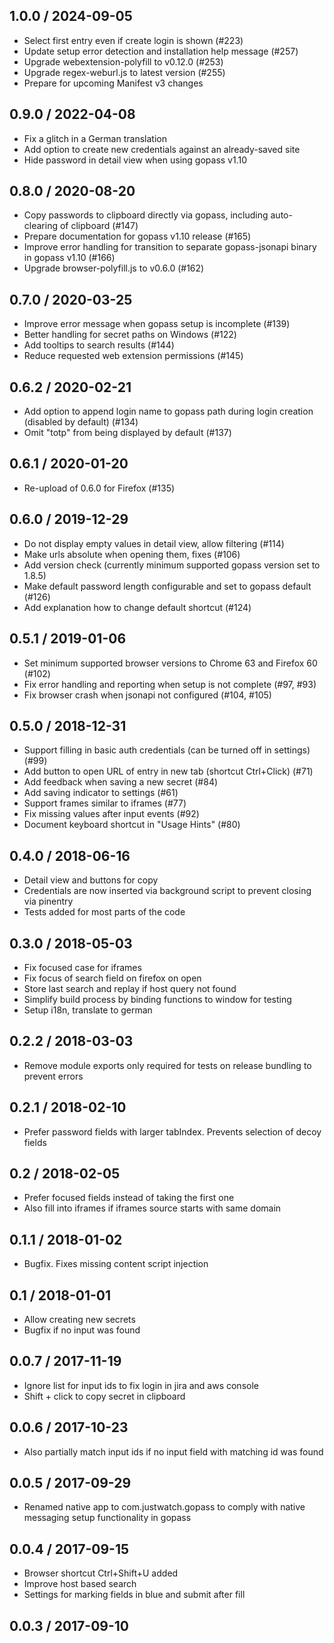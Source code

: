 ## 1.0.0 / 2024-09-05

* Select first entry even if create login is shown (#223)
* Update setup error detection and installation help message (#257)
* Upgrade webextension-polyfill to v0.12.0 (#253)
* Upgrade regex-weburl.js to latest version (#255)
* Prepare for upcoming Manifest v3 changes

## 0.9.0 / 2022-04-08

* Fix a glitch in a German translation
* Add option to create new credentials against an already-saved site
* Hide password in detail view when using gopass v1.10
## 0.8.0 / 2020-08-20

* Copy passwords to clipboard directly via gopass, including auto-clearing of clipboard (#147)
* Prepare documentation for gopass v1.10 release (#165)
* Improve error handling for transition to separate gopass-jsonapi binary in gopass v1.10 (#166)
* Upgrade browser-polyfill.js to v0.6.0 (#162)

## 0.7.0 / 2020-03-25

* Improve error message when gopass setup is incomplete (#139)
* Better handling for secret paths on Windows (#122)
* Add tooltips to search results (#144)
* Reduce requested web extension permissions (#145)

## 0.6.2 / 2020-02-21

* Add option to append login name to gopass path during login creation (disabled by default) (#134)
* Omit "totp" from being displayed by default (#137)

## 0.6.1 / 2020-01-20

* Re-upload of 0.6.0 for Firefox (#135)

## 0.6.0 / 2019-12-29

* Do not display empty values in detail view, allow filtering (#114)
* Make urls absolute when opening them, fixes (#106)
* Add version check (currently minimum supported gopass version set to 1.8.5)
* Make default password length configurable and set to gopass default (#126)
* Add explanation how to change default shortcut (#124)

## 0.5.1 / 2019-01-06

* Set minimum supported browser versions to Chrome 63 and Firefox 60 (#102)
* Fix error handling and reporting when setup is not complete (#97, #93)
* Fix browser crash when jsonapi not configured (#104, #105)

## 0.5.0 / 2018-12-31

* Support filling in basic auth credentials (can be turned off in settings) (#99)
* Add button to open URL of entry in new tab (shortcut Ctrl+Click) (#71)
* Add feedback when saving a new secret (#84)
* Add saving indicator to settings (#61)
* Support frames similar to iframes (#77)
* Fix missing values after input events (#92)
* Document keyboard shortcut in "Usage Hints" (#80)

## 0.4.0 / 2018-06-16

* Detail view and buttons for copy
* Credentials are now inserted via background script to prevent closing via pinentry
* Tests added for most parts of the code

## 0.3.0 / 2018-05-03

* Fix focused case for iframes
* Fix focus of search field on firefox on open
* Store last search and replay if host query not found
* Simplify build process by binding functions to window for testing
* Setup i18n, translate to german

## 0.2.2 / 2018-03-03

* Remove module exports only required for tests on release bundling to prevent errors

## 0.2.1 / 2018-02-10

* Prefer password fields with larger tabIndex. Prevents selection of decoy fields

## 0.2 / 2018-02-05

* Prefer focused fields instead of taking the first one
* Also fill into iframes if iframes source starts with same domain

## 0.1.1 / 2018-01-02

* Bugfix. Fixes missing content script injection

## 0.1 / 2018-01-01

* Allow creating new secrets
* Bugfix if no input was found

## 0.0.7 / 2017-11-19

* Ignore list for input ids to fix login in jira and aws console
* Shift + click to copy secret in clipboard

## 0.0.6 / 2017-10-23

* Also partially match input ids if no input field with matching id was found

## 0.0.5 / 2017-09-29

* Renamed native app to com.justwatch.gopass to comply with native messaging setup functionality in gopass

## 0.0.4 / 2017-09-15

* Browser shortcut Ctrl+Shift+U added
* Improve host based search
* Settings for marking fields in blue and submit after fill
 
## 0.0.3 / 2017-09-10
